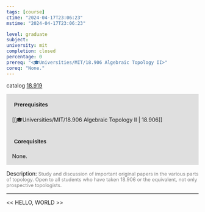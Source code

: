 ```yaml
---
tags: [course]
ctime: "2024-04-17T23:06:23"
mstime: "2024-04-17T23:06:23"

level: graduate
subject: 
university: mit
completion: closed
percentage: 0
prereq: "<🎓Universities/MIT/18.906 Algebraic Topology II>"
coreq: "None."
---
```


catalog [18.919](http://student.mit.edu/catalog/m18b.html#18.919)

<span style="display: block; padding: 15px; background-color: rgb(100, 100, 100, 0.2);"><font id="m_prereq1803_0" style="display: block; font-family: Arial, sans-serif; font-weight: bold; padding: 5px">Prerequisites</font><br><span id="prereq1803_0">[[🎓Universities/MIT/18.906 Algebraic Topology II | 18.906]]</span></span>
<span style="display: block; padding: 15px; background-color: rgb(100, 100, 100, 0.2);"><font id="m_coreq1803_0" style="display: block; font-family: Arial, sans-serif; font-weight: bold; padding: 5px">Corequisites</font><br><span id="coreq1803_0">None.</span></span>

<font style="">Description:</font>
<font style="color: grey; font-size: 0.8rem;">Study and discussion of important original papers in the various parts of topology. Open to all students who have taken 18.906 or the equivalent, not only prospective topologists.</font>



---

<< HELLO, WORLD >>
